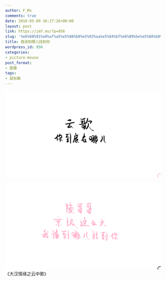 ```yaml
---
author: F_Ms
comments: true
date: 2016-05-09 16:27:26+00:00
layout: post
link: https://imf.ms/?p=956
slug: '%e6%88%91%e8%af%a5%e5%88%b0%e5%93%aa%e5%84%bf%e6%89%be%e5%88%b0%e4%bd%a0'
title: 我该到哪儿找到你
wordpress_id: 956
categories:
- picture-mouse
post_format:
- 图像
tags:
- 鼠标画
---
```


![云歌，你到底在哪儿_20160509](/img/post/wp/2016/05/云歌，你到底在哪儿_20160509.png)


![陵哥哥，京城这么大，我该到那儿找到你_20160509](/img/post/wp/2016/05/陵哥哥，京城这么大，我该到那儿找到你_20160509.png) 《大汉情缘之云中歌》
